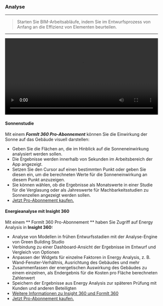 

### Analyse

---

> Starten Sie BIM-Arbeitsabläufe, indem Sie im Entwurfsprozess von Anfang an die Effizienz von Elementen beurteilen.

---
<video width="100%" controls>
  <source src="Videos/Analysis.mp4" type="video/mp4">
</video>

#### Sonnenstudie

Mit einem ***FormIt 360 Pro-Abonnement*** können Sie die Einwirkung der Sonne auf das Gebäude visuell darstellen:

* Geben Sie die Flächen an, die im Hinblick auf die Sonneneinwirkung analysiert werden sollen.
* Die Ergebnisse werden innerhalb von Sekunden im Arbeitsbereich der App angezeigt.
* Setzen Sie den Cursor auf einen bestimmten Punkt oder geben Sie diesen ein, um die berechneten Werte für die Sonneneinwirkung an diesem Punkt anzuzeigen.
* Sie können wählen, ob die Ergebnisse als Monatswerte in einer Studie für die Verglasung oder als Jahreswerte für Machbarkeitsstudien zu Sonnenzellen angezeigt werden sollen.
* [Jetzt Pro-Abonnement kaufen.](http://www.autodesk.com/products/formit-360/try-buy)

#### Energieanalyse mit Insight 360

Mit einem ** FormIt 360 Pro-Abonnement ** haben Sie Zugriff auf Energy Analysis in **Insight 360:**

* Analyse von Modellen in frühen Entwurfsstadien mit der Analyse-Engine von Green Building Studio
* Verbindung zu einer Dashboard-Ansicht der Ergebnisse im Entwurf und Vergleich von Optionen
* Anpassen der Widgets für einzelne Faktoren in Energy Analysis, z. B. Wand-Fenster-Verhältnis, Ausrichtung des Gebäudes und mehr
* Zusammenfassen der energetischen Auswirkung des Gebäudes zu einem einzelnen, als Endergebnis für die Kosten pro Fläche berechneten Zahlenwert
* Speichern der Ergebnisse aus Energy Analysis zur späteren Prüfung mit Kunden und anderen Beteiligten
* [Weitere Informationen zu Insight 360 und FormIt 360](http://autodesk.typepad.com/bpa/2015/05/release-news-formit-360-pro.html)
* [Jetzt Pro-Abonnement kaufen.](http://www.autodesk.com/products/formit-360/try-buy)

